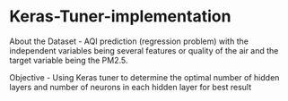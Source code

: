 # Keras-Tuner-implementation

About the Dataset - AQI prediction (regression problem) with the independent variables being several features or quality of the air and the target variable being the PM2.5. 

Objective - Using Keras tuner to determine the optimal number of hidden layers and number of neurons in each hidden layer for best result 
